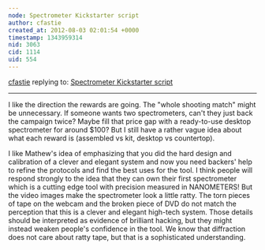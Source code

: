 ```yaml
---
node: Spectrometer Kickstarter script
author: cfastie
created_at: 2012-08-03 02:01:54 +0000
timestamp: 1343959314
nid: 3063
cid: 1114
uid: 554
---
```




[cfastie](../profile/cfastie) replying to: [Spectrometer Kickstarter script](../notes/warren/8-1-2012/spectrometer-kickstarter-script)

----
I like the direction the rewards are going.  The "whole shooting match" might be unnecessary.  If someone wants two spectrometers, can't they just back the campaign twice?  Maybe fill that price gap with a ready-to-use desktop spectrometer for around $100? But I still have a rather vague idea about what each reward is (assembled vs kit, desktop vs countertop).

I like Mathew's idea of emphasizing that you did the hard design and calibration of a clever and elegant system and now you need backers' help to refine the protocols and find the best uses for the tool.  I think people will respond strongly to the idea that they can own their first spectrometer which is a cutting edge tool with precision measured in NANOMETERS!  But the video images make the spectrometer look a little ratty.  The torn pieces of tape on the webcam and the broken piece of DVD do not match the perception that this is a clever and elegant high-tech system.  Those details should be interpreted as evidence of brilliant hacking, but they might instead weaken people's confidence in the tool.  We know that diffraction does not care about ratty tape, but that is a sophisticated understanding.

